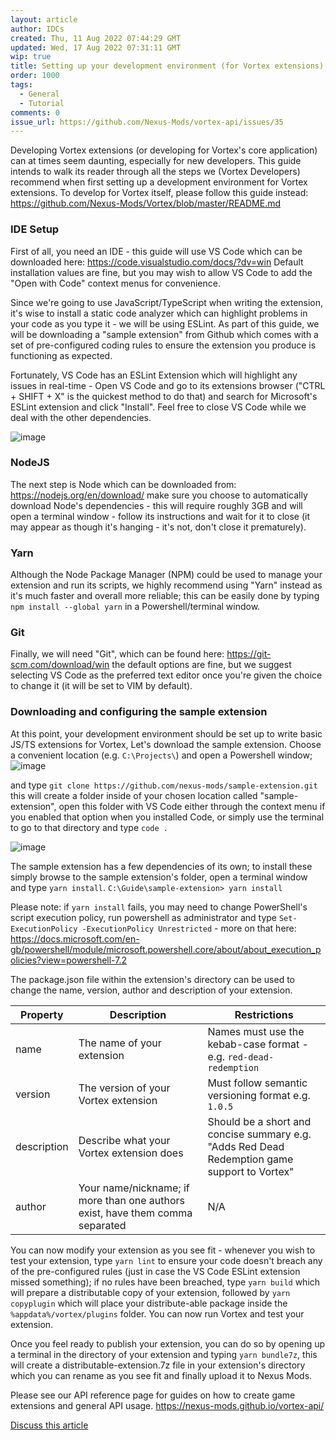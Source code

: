```yaml
---
layout: article
author: IDCs
created: Thu, 11 Aug 2022 07:44:29 GMT
updated: Wed, 17 Aug 2022 07:31:11 GMT
wip: true
title: Setting up your development environment (for Vortex extensions)
order: 1000
tags:
  - General
  - Tutorial
comments: 0
issue_url: https://github.com/Nexus-Mods/vortex-api/issues/35
---
```

Developing Vortex extensions (or developing for Vortex's core application) can at times seem daunting, especially for new developers. This guide intends to walk its reader through all the steps we (Vortex Developers) recommend when first setting up a development environment for Vortex extensions. To develop for Vortex itself, please follow this guide instead: https://github.com/Nexus-Mods/Vortex/blob/master/README.md

### IDE Setup

First of all, you need an IDE - this guide will use VS Code which can be downloaded here: https://code.visualstudio.com/docs/?dv=win
Default installation values are fine, but you may wish to allow VS Code to add the "Open with Code" context menus for convenience.

Since we're going to use JavaScript/TypeScript when writing the extension, it's wise to install a static code analyzer which can highlight problems in your code as you type it - we will be using ESLint. As part of this guide, we will be downloading a "sample extension" from Github which comes with a set of pre-configured coding rules to ensure the extension you produce is functioning as expected. 

Fortunately, VS Code has an ESLint Extension which will highlight any issues in real-time - Open VS Code and go to its extensions browser ("CTRL + SHIFT + X" is the quickest method to do that) and search for Microsoft's ESLint extension and click "Install". 
Feel free to close VS Code while we deal with the other dependencies.

![image](https://user-images.githubusercontent.com/8960252/184081426-74d91af6-820b-4372-9790-826f0eaed841.png)

### NodeJS
The next step is Node which can be downloaded from: https://nodejs.org/en/download/ make sure you choose to automatically download Node's dependencies - this will require roughly 3GB and will open a terminal window - follow its instructions and wait for it to close (it may appear as though it's hanging - it's not, don't close it prematurely).

### Yarn
Although the Node Package Manager (NPM) could be used to manage your extension and run its scripts, we highly recommend using "Yarn" instead as it's much faster and overall more reliable; this can be easily done by typing `npm install --global yarn` in a Powershell/terminal window.

### Git
Finally, we will need "Git", which can be found here: https://git-scm.com/download/win the default options are fine, but we suggest selecting VS Code as the preferred text editor once you're given the choice to change it (it will be set to VIM by default).

### Downloading and configuring the sample extension
At this point, your development environment should be set up to write basic JS/TS extensions for Vortex, Let's download the sample extension. Choose a convenient location (e.g. `C:\Projects\`) and open a Powershell window;
![image](https://user-images.githubusercontent.com/8960252/184082135-54f3c471-3668-4144-b661-887e413918b2.png)

and type `git clone https://github.com/nexus-mods/sample-extension.git` this will create a folder inside of your chosen location called "sample-extension", open this folder with VS Code either through the context menu if you enabled that option when you installed Code, or simply use the terminal to go to that directory and type `code .`

![image](https://user-images.githubusercontent.com/8960252/184082409-978d9595-6d68-4fd3-ba47-472c40a14948.png)

The sample extension has a few dependencies of its own; to install these simply browse to the sample extension's folder, open a terminal window and type `yarn install`.
`C:\Guide\sample-extension> yarn install`

Please note: if `yarn install` fails, you may need to change PowerShell's script execution policy, run powershell as administrator and type `Set-ExecutionPolicy -ExecutionPolicy Unrestricted` - more on that here: https://docs.microsoft.com/en-gb/powershell/module/microsoft.powershell.core/about/about_execution_policies?view=powershell-7.2

The package.json file within the extension's directory can be used to change the name, version, author and description of your extension.

| Property | Description | Restrictions |
| ----------- | ----------- |----------- |
| name | The name of your extension | Names must use the kebab-case format - e.g. `red-dead-redemption` |
| version | The version of your Vortex extension | Must follow semantic versioning format e.g. `1.0.5` |
| description | Describe what your Vortex extension does | Should be a short and concise summary e.g. "Adds Red Dead Redemption game support to Vortex" |
| author | Your name/nickname; if more than one authors exist, have them comma separated | N/A |

You can now modify your extension as you see fit - whenever you wish to test your extension, type `yarn lint` to ensure your code doesn't breach any of the pre-configured rules (just in case the VS Code ESLint extension missed something);
if no rules have been breached, type `yarn build` which will prepare a distributable copy of your extension, followed by `yarn copyplugin` which will place your distribute-able package inside the `%appdata%/vortex/plugins` folder.
You can now run Vortex and test your extension.

Once you feel ready to publish your extension, you can do so by opening up a terminal in the directory of your extension and typing `yarn bundle7z`, this will create a distributable-extension.7z file in your extension's directory which you can rename as you see fit and finally upload it to Nexus Mods.

Please see our API reference page for guides on how to create game extensions and general API usage.
https://nexus-mods.github.io/vortex-api/

[Discuss this article](https://github.com/Nexus-Mods/vortex-api/issues/35)